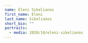 ```yaml
---
name: Eleni Sikelianos
first_name: Eleni
last_name: Sikelianos
short_bio: ""
portraits:
  - media: 2020/10/eleni-sikelianos
---
```

